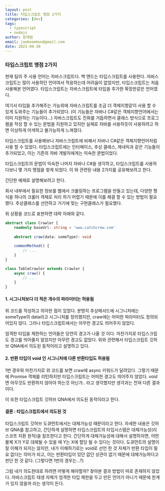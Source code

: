 ```yaml
---
layout: post
title: 타입스크립트 맹점 2가지
categories: [dev]
tags:
  - typescript
  - nodejs
author: 문재범
email: jaebeommun@gmail.com
date: 2021-09-30
---
```




### 타입스크립트 맹점 2가지

현재 팀의 주 사용 언어는 자바스크립트다. 백 엔드는 타입스크립트를 사용한다. 자바스크립트는 많이 사용하던 언어여서 적응하는데 어려움이 없었지만, 타입스크립트는 처음 사용해본 언어였다. 타입스크립트는 자바스크립트에 타입을 추가한 확장판같은 언어였다. 

여기서 타입을 추가해주는 가능외에 자바스크립트를 조금 더 객체지향같이 사용 할 수 있게 도와주는 기능들이 추가되었다. (이 기능들은 자바나 C#같은 객체지향언어에서는 이미 지원하는 기능이다...) 자바스크립트도 진화를 거듭하면서 클래스 방식으로 프로그램을 작성 할 수 있는 문법을 지원하고 있지만 실제로 자바를 사용하듯이 사용하려고 하면 이상하게 어색하고 불가능하게 느껴졌다.

타입스크립트를 사용해보니 자바스크립트에 비해서 자바나 C#같은 객체지향언어처럼 사용 할 수 있었다. 타입스크립트에는 인터페이스, 추상 클래스, 제네릭과 같은 기능들이 추가되었고, 이는 기존의 자바 개발자에게는 익숙한 문법이었다.

타입스크립트의 문법이 익숙한 나머지 자바나 C#을 생각하고, 타입스크립트를 사용하다보니 몇 가지 맹점을 찾게 되었다. 이 와 관련된 내용 2가지를 공유해보려고 한다.



간단한 예제로 설명해보려고 한다.

회사 내부에서 필요한 정보를 웹에서 크롤링하는 프로그램을 만들고 있는데, 다양한 형식을 하나의 크롤러 객체로 처리 하기 어렵기 때문에 이를 해결 할 수 있는 방법이 필요했다. 추상클래스를 선언하고 거기에 맞는 구현클래스가 필요했다.

위 상황을 코드로 표현하면 대략 아래와 같다.

```typescript
abstract class Crawler {
    readonly baseUrl: string = 'www.catchcrew.com'
    
    abstract craw(data: someType): void 
    
    commonMethod() {
        // ...
    }
}

class TableCrawler extends Crawler {
    async craw() {
        // ...
    }
}
```



#### 1. 시그니처보다 더 적은 개수의 파라미터는 허용됨

위 코드를 작성하고 의아한 점이 있었다. 분명히 추상메서드에 시그니처에는 someType의 data라고 시그니처를 정의했지만, craw에는 어떠한 파라미터도 정의되어있지 않다. 그러나 타입스크립트에서는 아무런 경고도 띄어주지 않았다. 

엄격한 타입을 제한하는 언어들은 당연히 경고가 나올 것 이다. 마찬가지로 타입스크립도 경고를 띄어줄지 알았지만 아무런 경고도 없었다. 위와 관련해서 타입스크립트 깃허브 QNA에서 의도된 동작이라고 설명하고 있다.



#### 2. 반환 타입이 void 인 시그니처에 다른 반환타입도 허용됨

1번 경우와 마찬가지로 위 코드를 보면 craw에 async 키워드가 달려있다. 그렇기 때문에 Promise 객체를 리턴하지만 타입스크립트는 어떠한 경고도 띄어주지 않았다. void면 아무것도 반환하지 않아야 하는것 아닌가.. 라고 생각했지만 생각과는 전혀 다른 결과이다.

이 또한 타입스크립트 깃허브 QNA에서 의도된 동작이라고 한다.



#### 결론 : 타입스크립트에서 의도된 것

타입스크립트 깃허브 도큐먼트에서는 대체가능성 때문이라고 한다. 자세한 내용은 깃허브 QNA를 참고하고, 간단하게 설명하면 타입스크립트의 타입시스템은 대체가능성(리스코프 치환 원칙)을 참조한다고 한다. 간단하게 대체가능성에 대해서 설명하자면, 어떤 물체 X가 Y로 대체될 수 있을 때  Y는 X에 할당 될 수 있다는 것이다. 도큐먼트의 설명이 잘 이해가 되지는 않지만, 내가 이해하기로는 void로 선언 한 것 자체가 반환 타입이 필요 없다는 의미가 되고, 이는 반환타입이 있던 없던 상관이 없기 때문에 대체가능하다고 판단 한 것 같다. (그렇다면 1번의 경우는...?)

그럼 내가 의도한대로 하려면 어떻게 해야할까? 찾아본 결과 방법이 따로 존재하지 않았다. 자바스크립트 태생 자체가 엄격한 타입 제한을 두고 만든 언어가 아니기 때문에 한계가 있지 않을까 라는 생각이 든다. 
